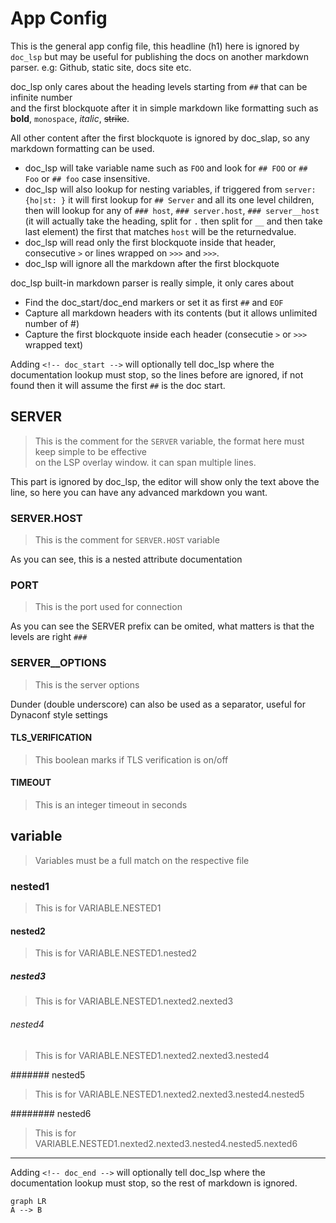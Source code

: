 # App Config

This is the general app config file, this headline (h1) here is ignored by `doc_lsp` but may be useful for publishing the docs on another markdown parser. e.g: Github, static site, docs site etc.

doc_lsp only cares about the heading levels starting from `##` that can be infinite number  
and the first blockquote after it in simple markdown like formatting such as **bold**, `monospace`, _italic_, ~~strike~~.

All other content after the first blockquote is ignored by doc_slap, so any markdown formatting can be used.

- doc_lsp will take variable name such as `FOO` and look for `## FOO` or `## Foo` or `## foo` case insensitive.
- doc_lsp will also lookup for nesting variables, if triggered from `server: {ho|st: }` it will first lookup for
`## Server` and all its one level children, then will lookup for any of `### host`, `### server.host`, `### server__host` (it will actually take the heading, split for `.` then split for `__` and then take last element) the first that matches `host` will be the returnedvalue.
- doc_lsp will read only the first blockquote inside that header, consecutive `>` or lines wrapped on `>>>` and `>>>`.
- doc_lsp will ignore all the markdown after the first blockquote  


doc_lsp built-in markdown parser is really simple, it only cares about

- Find the doc_start/doc_end markers or set it as first `##` and `EOF`
- Capture all markdown headers with its contents (but it allows unlimited number of #)
- Capture the first blockquote inside each header (consecutie `>` or `>>>` wrapped text)

Adding `<!-- doc_start -->` will optionally tell doc_lsp where the documentation lookup must stop, so the lines before are ignored, if not found then it will assume the first `##` is the doc start.

<!-- doc_start -->

## SERVER
> This is the comment for the `SERVER` variable, the format here must keep simple to be effective  
on the LSP overlay window. 
> it can span multiple lines.

This part is ignored by doc_lsp, the editor will show only the text above the line, so here you can have
any advanced markdown you want.

### SERVER.HOST

> This is the comment for `SERVER.HOST` variable 


As you can see, this is a nested attribute documentation

### PORT

> This is the port used for connection

As you can see the SERVER prefix can be omited, what matters is that the levels are right `###`

### SERVER__OPTIONS

> This is the server options

Dunder (double underscore) can also be used as a separator, useful for Dynaconf style settings

#### TLS_VERIFICATION

> This boolean marks if TLS verification is on/off

#### TIMEOUT

> This is an integer timeout in seconds

## variable

> Variables must be a full match on the respective file

### nested1

> This is for VARIABLE.NESTED1

#### nested2

> This is for VARIABLE.NESTED1.nested2


##### nested3

> This is for VARIABLE.NESTED1.nexted2.nexted3

###### nested4

> This is for VARIABLE.NESTED1.nexted2.nexted3.nested4

####### nested5

> This is for VARIABLE.NESTED1.nexted2.nexted3.nested4.nested5


######## nested6

> This is for VARIABLE.NESTED1.nexted2.nexted3.nested4.nested5.nexted6


---

<!-- doc_end -->

Adding `<!-- doc_end -->` will optionally tell doc_lsp where the documentation lookup must stop, so the rest of markdown is ignored.

```mermaid
graph LR
A --> B
```
